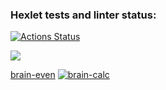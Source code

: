### Hexlet tests and linter status:
[![Actions Status](https://github.com/Vadimhungry/python-project-49/workflows/hexlet-check/badge.svg)](https://github.com/Vadimhungry/python-project-49/actions)

<a href="https://codeclimate.com/github/Vadimhungry/python-project-49/maintainability"><img src="https://api.codeclimate.com/v1/badges/95c63a6530cfe1d4ea5d/maintainability" /></a>

[brain-even](https://asciinema.org/a/U2HOn4UXsyR2xxnmR6T0OQkHc)
[![brain-calc](https://asciinema.org/a/2RDR883hEj9ZTkBYVV8wliRWL.svg)](https://asciinema.org/a/2RDR883hEj9ZTkBYVV8wliRWL)
